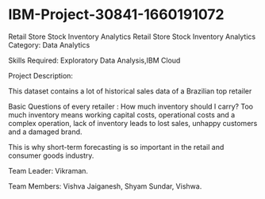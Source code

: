 # IBM-Project-30841-1660191072
Retail Store Stock Inventory Analytics
Retail Store Stock Inventory Analytics
Category: Data Analytics

Skills Required:
Exploratory Data Analysis,IBM Cloud

Project Description:

This dataset contains a lot of historical sales data of a Brazilian top retailer



Basic Questions of every retailer : How much inventory should I carry?  Too much inventory means working capital costs, operational costs and a complex operation, lack of inventory leads to lost sales, unhappy customers and a damaged brand.

 

This is why short-term forecasting is so important in the retail and consumer goods industry. 

Team Leader:
            Vikraman.
            
Team Members:
            Vishva Jaiganesh,
            Shyam Sundar,
            Vishwa.
